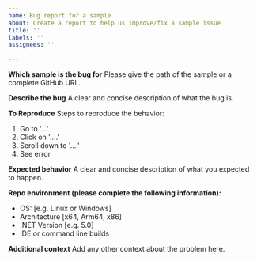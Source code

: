 ```yaml
---
name: Bug report for a sample
about: Create a report to help us improve/fix a sample issue
title: ''
labels: ''
assignees: ''

---
```


**Which sample is the bug for**
Please give the path of the sample or a complete GitHub URL.

**Describe the bug**
A clear and concise description of what the bug is.

**To Reproduce**
Steps to reproduce the behavior:
1. Go to '...'
2. Click on '....'
3. Scroll down to '....'
4. See error

**Expected behavior**
A clear and concise description of what you expected to happen.

**Repo environment (please complete the following information):**
 - OS: [e.g. Linux or Windows]
 - Architecture [x64, Arm64, x86]
 - .NET Version [e.g. 5.0]
 - IDE or command line builds

**Additional context**
Add any other context about the problem here.
